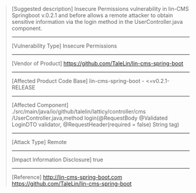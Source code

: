 > [Suggested description]
> Insecure Permissions vulnerability in lin-CMS Springboot v.0.2.1 and
> before allows a remote attacker to obtain sensitive information via the
> login method in the UserController.java component.
>
> ------------------------------------------
>
> [Vulnerability Type]
> Insecure Permissions
>
> ------------------------------------------
>
> [Vendor of Product]
> https://github.com/TaleLin/lin-cms-spring-boot
>
> ------------------------------------------
>
> [Affected Product Code Base]
> lin-cms-spring-boot - <=v0.2.1-RELEASE
>
> ------------------------------------------
>
> [Affected Component]
> ./src/main/java/io/github/talelin/latticy/controller/cms
> /UserController.java,method login(@RequestBody @Validated LoginDTO validator, @RequestHeader(required = false) String tag)
>
> ------------------------------------------
>
> [Attack Type]
> Remote
>
> ------------------------------------------
>
> [Impact Information Disclosure]
> true
>
> ------------------------------------------
>
> [Reference]
> http://lin-cms-spring-boot.com
> https://github.com/TaleLin/lin-cms-spring-boot
